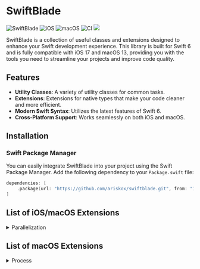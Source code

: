 # SwiftBlade

![SwiftBlade](https://img.shields.io/badge/Swift-6.0-orange.svg) 
![iOS](https://img.shields.io/badge/iOS-17.0-blue.svg) 
![macOS](https://img.shields.io/badge/macOS-13.0-blue.svg) 
![CI](https://github.com/ariskox/swiftblade/actions/workflows/swift.yml/badge.svg?branch=main)
![](https://www.codefactor.io/repository/github/ariskox/SwiftBlade/badge)

SwiftBlade is a collection of useful classes and extensions designed to enhance your Swift development experience. This library is built for Swift 6 and is fully compatible with iOS 17 and macOS 13, providing you with the tools you need to streamline your projects and improve code quality.

## Features

- **Utility Classes**: A variety of utility classes for common tasks.
- **Extensions**: Extensions for native types that make your code cleaner and more efficient.
- **Modern Swift Syntax**: Utilizes the latest features of Swift 6.
- **Cross-Platform Support**: Works seamlessly on both iOS and macOS.

## Installation

### Swift Package Manager

You can easily integrate SwiftBlade into your project using the Swift Package Manager. Add the following dependency to your `Package.swift` file:

```swift
dependencies: [
    .package(url: "https://github.com/ariskox/swiftblade.git", from: "1.0.0")
]
```

## List of iOS/macOS Extensions

<details>
<summary>Parallelization</summary>
</br>
<ul>
<li><a href="https://github.com/ariskox/SwiftBlade/blob/main/Docs/ParallelProcessor.md"><code>Parallelization of tasks</code></a></li>
</ul>
</details>

## List of macOS Extensions

<details>
<summary>Process</summary>
</br>
<ul>
<li><a href="https://github.com/ariskox/SwiftBlade/blob/main/Docs/Process%2BAsync.md"><code>Process extensions</code></a></li>
</ul>
</details>

